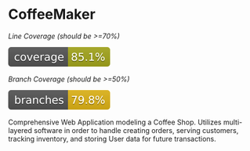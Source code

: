 # CoffeeMaker


*Line Coverage (should be >=70%)*

![Coverage](.github/badges/jacoco.svg)

*Branch Coverage (should be >=50%)*

![Branches](.github/badges/branches.svg)

Comprehensive Web Application modeling a Coffee Shop. Utilizes multi-layered software in order to handle creating orders, serving customers, tracking inventory, and storing User data for future transactions.
